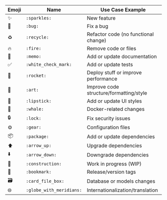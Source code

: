 | Emoji | Name                     | Use Case Example                        |
| ----- | ------------------------ | --------------------------------------- |
| ✨     | `:sparkles:`             | New feature                             |
| 🐛    | `:bug:`                  | Fix a bug                               |
| ♻️    | `:recycle:`              | Refactor code (no functional change)    |
| 🔥    | `:fire:`                 | Remove code or files                    |
| 📝    | `:memo:`                 | Add or update documentation             |
| ✅     | `:white_check_mark:`     | Add or update tests                     |
| 🚀    | `:rocket:`               | Deploy stuff or improve performance     |
| 🎨    | `:art:`                  | Improve code structure/formatting/style |
| 💄    | `:lipstick:`             | Add or update UI styles                 |
| 🐳    | `:whale:`                | Docker-related changes                  |
| 🔒    | `:lock:`                 | Fix security issues                     |
| ⚙️    | `:gear:`                 | Configuration files                     |
| 📦    | `:package:`              | Add or update dependencies              |
| ⬆️    | `:arrow_up:`             | Upgrade dependencies                    |
| ⬇️    | `:arrow_down:`           | Downgrade dependencies                  |
| 🚧    | `:construction:`         | Work in progress (WIP)                  |
| 🔖    | `:bookmark:`             | Release/version tags                    |
| 🗃️   | `:card_file_box:`        | Database or models changes              |
| 🌐    | `:globe_with_meridians:` | Internationalization/translation        |
